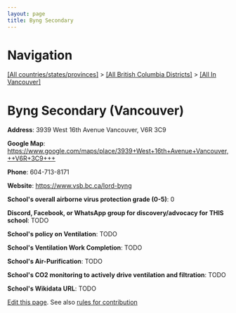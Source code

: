 ```yaml
---
layout: page
title: Byng Secondary
---
```

# Navigation

[[All countries/states/provinces]](../../..) > [[All British Columbia Districts]](../..) > [[All In Vancouver]](..)

# Byng Secondary (Vancouver)

**Address**: 3939 West 16th Avenue Vancouver,  V6R 3C9

**Google Map**: <https://www.google.com/maps/place/3939+West+16th+Avenue+Vancouver,++V6R+3C9+++>

**Phone**: 604-713-8171

**Website**: <https://www.vsb.bc.ca/lord-byng>

**School's overall airborne virus protection grade (0-5)**: 0

**Discord, Facebook, or WhatsApp group for discovery/advocacy for THIS school**: TODO

**School's policy on Ventilation**: TODO

**School's Ventilation Work Completion**: TODO

**School's Air-Purification**: TODO

**School's CO2 monitoring to actively drive ventilation and filtration**: TODO

**School's Wikidata URL**: TODO


[Edit this page](https://github.com/ventilate-schools/BC/edit/main/././Vancouver/Byng_Secondary.md). See also [rules for contribution](../../../contribution-rules/)